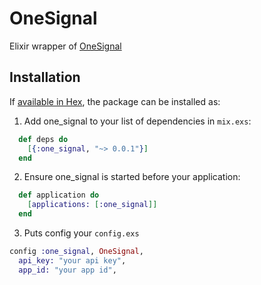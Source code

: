# OneSignal

Elixir wrapper of [OneSignal](https://onesignal.com)

## Installation

If [available in Hex](https://hex.pm/docs/publish), the package can be installed as:

  1. Add one_signal to your list of dependencies in `mix.exs`:

```elixir
  def deps do
    [{:one_signal, "~> 0.0.1"}]
  end
```

  2. Ensure one_signal is started before your application:

```elixir
  def application do
    [applications: [:one_signal]]
  end
```

  3. Puts config your `config.exs`

```elixir
config :one_signal, OneSignal,
  api_key: "your api key",
  app_id: "your app id",
```
